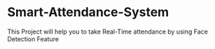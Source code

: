 # Smart-Attendance-System
This Project will help you to take Real-Time attendance by using Face Detection Feature
